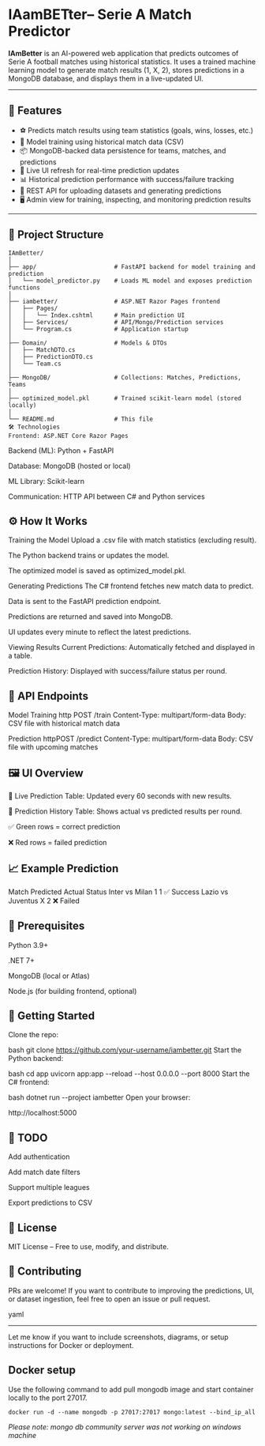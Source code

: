 # IAamBETter– Serie A Match Predictor

**IAmBetter** is an AI-powered web application that predicts outcomes of Serie A football matches using historical statistics. It uses a trained machine learning model to generate match results (1, X, 2), stores predictions in a MongoDB database, and displays them in a live-updated UI.

---

## 🚀 Features

- ⚽ Predicts match results using team statistics (goals, wins, losses, etc.)
- 🧠 Model training using historical match data (CSV)
- 📦 MongoDB-backed data persistence for teams, matches, and predictions
- 🔄 Live UI refresh for real-time prediction updates
- 📊 Historical prediction performance with success/failure tracking
- 🔌 REST API for uploading datasets and generating predictions
- 🖥️ Admin view for training, inspecting, and monitoring prediction results

---

## 📂 Project Structure

```plaintext
IAmBetter/
│
├── app/                      # FastAPI backend for model training and prediction
│   └── model_predictor.py    # Loads ML model and exposes prediction functions
│
├── iambetter/                # ASP.NET Razor Pages frontend
│   ├── Pages/
│   │   └── Index.cshtml      # Main prediction UI
│   ├── Services/             # API/Mongo/Prediction services
│   └── Program.cs            # Application startup
│
├── Domain/                   # Models & DTOs
│   ├── MatchDTO.cs
│   ├── PredictionDTO.cs
│   └── Team.cs
│
├── MongoDB/                  # Collections: Matches, Predictions, Teams
│
├── optimized_model.pkl       # Trained scikit-learn model (stored locally)
│
└── README.md                 # This file
🛠️ Technologies
Frontend: ASP.NET Core Razor Pages

```
Backend (ML): Python + FastAPI

Database: MongoDB (hosted or local)

ML Library: Scikit-learn

Communication: HTTP API between C# and Python services

## ⚙️ How It Works
Training the Model
Upload a .csv file with match statistics (excluding result).

The Python backend trains or updates the model.

The optimized model is saved as optimized_model.pkl.

Generating Predictions
The C# frontend fetches new match data to predict.

Data is sent to the FastAPI prediction endpoint.

Predictions are returned and saved into MongoDB.

UI updates every minute to reflect the latest predictions.

Viewing Results
Current Predictions: Automatically fetched and displayed in a table.

Prediction History: Displayed with success/failure status per round.

## 🧪 API Endpoints
Model Training
http POST /train
Content-Type: multipart/form-data
Body: CSV file with historical match data

Prediction
httpPOST /predict
Content-Type: multipart/form-data
Body: CSV file with upcoming matches

## 🖼️ UI Overview
🔄 Live Prediction Table: Updated every 60 seconds with new results.

🧾 Prediction History Table: Shows actual vs predicted results per round.

✅ Green rows = correct prediction

❌ Red rows = failed prediction

## 📈 Example Prediction
Match	Predicted	Actual	Status
Inter vs Milan	1	1	✅ Success
Lazio vs Juventus	X	2	❌ Failed

## 🧰 Prerequisites
Python 3.9+

.NET 7+

MongoDB (local or Atlas)

Node.js (for building frontend, optional)

## 🚀 Getting Started
Clone the repo:

bash
git clone https://github.com/your-username/iambetter.git
Start the Python backend:

bash
cd app
uvicorn app:app --reload --host 0.0.0.0 --port 8000
Start the C# frontend:

bash
dotnet run --project iambetter
Open your browser:

http://localhost:5000

## 📌 TODO
 Add authentication

 Add match date filters

 Support multiple leagues

 Export predictions to CSV

## 📄 License
MIT License – Free to use, modify, and distribute.

## 🤝 Contributing
PRs are welcome! If you want to contribute to improving the predictions, UI, or dataset ingestion, feel free to open an issue or pull request.

yaml

---

Let me know if you want to include screenshots, diagrams, or setup instructions for Docker or deployment.








## Docker setup


Use the following command to add pull mongodb image and start container locally to the port 27017. 

```
docker run -d --name mongodb -p 27017:27017 mongo:latest --bind_ip_all

```


_Please note: mongo db community server was not working on windows machine_ 
